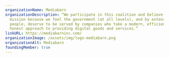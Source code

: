 ```yaml
---
organizationName: Mediabarn
organizationDescription: “We participate in this coalition and believe in its
  mission because we feel the government (at all levels), and by extension all
  people, deserve to be served by companies who take a modern, efficient, and
  honest approach to providing digital goods and services.”
linkURL: https://mediabarninc.com/
organizationImage: /assets/img/logo-mediabarn.png
organizationAlt: Mediabarn
foundingMember: true
---
```

